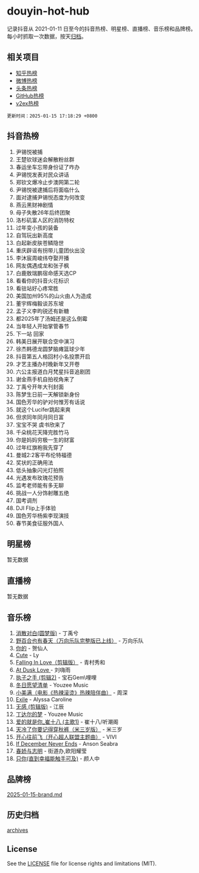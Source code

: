 # douyin-hot-hub

记录抖音从 2021-01-11 日至今的抖音热榜、明星榜、直播榜、音乐榜和品牌榜。每小时抓取一次数据，按天[归档](archives)。

## 相关项目

- [知乎热榜](https://github.com/lonnyzhang423/zhihu-hot-hub)
- [微博热榜](https://github.com/lonnyzhang423/weibo-hot-hub)
- [头条热榜](https://github.com/lonnyzhang423/toutiao-hot-hub)
- [GitHub热榜](https://github.com/lonnyzhang423/github-hot-hub)
- [v2ex热榜](https://github.com/lonnyzhang423/v2ex-hot-hub)


`更新时间：2025-01-15 17:18:29 +0800`

## 抖音热榜

1. 尹锡悦被捕
1. 王楚钦球迷会解散粉丝群
1. 春运坐车忘带身份证了咋办
1. 尹锡悦发表对民众讲话
1. 郑钦文爆冷止步澳网第二轮
1. 尹锡悦被逮捕后将面临什么
1. 面对逮捕尹锡悦态度为何改变
1. 燕云黑财神剧情
1. 母子失散26年后终团聚
1. 洛杉矶富人区的消防特权
1. 过年变小孩的装备
1. 自驾玩出新高度
1. 白起新皮肤苍鳞隐世
1. 重庆辟谣有拐带儿童团伙出没
1. 李沐宸周峻纬夺娶开播
1. 网友偶遇成龙和张子枫
1. 白鹿敖瑞鹏宿命感天选CP
1. 看看你的抖音火花标识
1. 看驻站好心疼常胜
1. 美国加州95%的山火由人为造成
1. 董宇辉梅毅谈苏东坡
1. 孟子义李昀锐还有新糖
1. 都2025年了汤姆还是这么倒霉
1. 当年轻人开始掌管春节
1. 下一站 回家
1. 韩美日展开联合空中演习
1. 徐杰韩德龙圆梦脑瘫篮球少年
1. 抖音第五人格回村小名投票开启
1. 才艺主播办村晚新年又开卷
1. 六公主报道白月梵星抖音追剧团
1. 谢金燕手机自拍视角来了
1. 丁禹兮开年大刊封面
1. 陈梦生日前一天解锁新身份
1. 国色芳华的驴对何惟芳有话说
1. 就这个Lucifer跳起来爽
1. 但求同年同月同日富
1. 宝宝不哭 虞书欣来了
1. 千朵桃花天降完胜竹马
1. 你是妈妈穷极一生的财富
1. 过年红旗袍我先穿了
1. 曼城2:2客平布伦特福德
1. 奖状的正确用法
1. 低头抽象闪光灯拍照
1. 光遇发布玫瑰花预告
1. 监考老师能有多无聊
1. 挑战一人分饰射雕五绝
1. 国考调剂
1. DJI Flip上手体验
1. 国色芳华杨紫李现演技
1. 春节美食征服外国人

## 明星榜

暂无数据

## 直播榜

暂无数据

## 音乐榜

1. [消散对白(圆梦版)](https://sf5-hl-cdn-tos.douyinstatic.com/obj/tos-cn-ve-2774/og4jB5I5IizzoZVAAAzWgBMAsMDWoArfwBOiFs) - 丁禹兮
1. [野百合也有春天（万向乐队完整版已上线）](https://sf5-hl-cdn-tos.douyinstatic.com/obj/tos-cn-ve-2774/oMnUxhRAMiAGBqDtIPBQ7ACYQZFlJCftcgeDJE) - 万向乐队
1. [你的](https://sf5-hl-cdn-tos.douyinstatic.com/obj/tos-cn-ve-2774/oYuIeKf42jB7sEV6B2upMdpYAgfrQWj0FeRegh) - 贺仙人
1. [Cute](https://sf5-hl-cdn-tos.douyinstatic.com/obj/tos-cn-ve-2774/o4IbIzHWKAAB4wsS5qMBRiiAlEBGTpQRNfFvuo) - Ly
1. [Falling In Love（剪辑版）](https://sf5-hl-cdn-tos.douyinstatic.com/obj/tos-cn-ve-2774/o8ajpA8zzgBPahbBIO8AcKGBLJezFCRd1wfP9f) - 青村秀和
1. [ At Dusk  Love ](https://sf5-hl-cdn-tos.douyinstatic.com/obj/tos-cn-ve-2774/o8CrpCf5CaYgI4ZrtQgMQAFEfuGqNnRSDQAPBc) - 刘嗨雨
1. [执子之手 (剪辑2)](https://sf5-hl-cdn-tos.douyinstatic.com/obj/tos-cn-ve-2774/oUoZLQjCc31XzqsBnBQUNgeKtYPBcgbFDwtfcu) - 宝石Gem\哩哩
1. [冬日愿望清单](https://sf5-hl-cdn-tos.douyinstatic.com/obj/tos-cn-ve-2774/oIIgUOeamCFCVAzxN6MFRLIBlLGpUqQxeeHrLE) - Youzee Music
1. [小美满（电影《热辣滚烫》热辣陪伴曲）](https://sf5-hl-cdn-tos.douyinstatic.com/obj/tos-cn-ve-2774/o0GAn2lSgfZIDUgtevCGDQYnFg4CwnrBaxbTZL) - 周深
1. [Exile](https://sf5-hl-cdn-tos.douyinstatic.com/obj/tos-cn-ve-2774/oYj4gAQTknKE3WW0Je8KGmQ7z1cA4FefwtbufD) - Alyssa Caroline
1. [无感 (剪辑版)](https://sf5-hl-cdn-tos.douyinstatic.com/obj/tos-cn-ve-2774/o0eIsUzJBDlQaQFC5OFlgbMEZC1TFYBftOBn6p) - 江辰
1. [丁达尔的梦](https://sf5-hl-cdn-tos.douyinstatic.com/obj/tos-cn-ve-2774/oMU3WirUZBVQkAC9ccG5P2IQirziZM2RTInUY) - Youzee Music
1. [爱的就是你_崔十八 (主歌1)](https://sf5-hl-cdn-tos.douyinstatic.com/obj/tos-cn-ve-2774/oI5BO5DhFZ6UTcNCnZaOCBLtZ7WIMQGfgnXf5E) - 崔十八/听潮阁
1. [天冷了你要记得穿秋裤（米三岁版）](https://sf5-hl-cdn-tos.douyinstatic.com/obj/tos-cn-ve-2774/oQlIwVIDWiZ6BQilAorS7MA0AgCkQDvcZAdm1) - 米三岁
1. [开心往前飞（开心超人联盟主题曲）](https://sf5-hl-cdn-tos.douyinstatic.com/obj/tos-cn-ve-2774/9d8fb7c82cf1421fb93a9fe925275e0a) - VIVI
1. [If December Never Ends](https://sf5-hl-cdn-tos.douyinstatic.com/obj/tos-cn-ve-2774/oY1IQMoTgCFIBg8RZifyqlBBt1UFgitTYmxeOS) - Anson Seabra
1. [春娇与志明](https://sf5-hl-cdn-tos.douyinstatic.com/obj/tos-cn-ve-2774/e530d8fceb7044b39707d7f9ff54add1) - 街道办,欧阳耀莹
1. [只你(直到幸福能触手可及)](https://sf5-hl-cdn-tos.douyinstatic.com/obj/tos-cn-ve-2774/o0lBkRDzFTeaVSUz3ZZSCBVtZ5DIMQGfgmEAuE) - 颜人中

## 品牌榜

[2025-01-15-brand.md](archives/2025-01-15-brand.md)

## 历史归档

[archives](archives)

## License

See the [LICENSE](LICENSE) file for license rights and limitations (MIT).

